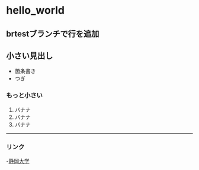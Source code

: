 # hello_world

## brtestブランチで行を追加

## 小さい見出し

- 箇条書き
- つぎ

### もっと小さい

1. バナナ
2. バナナ
3. バナナ

-----
### リンク
-[静岡大学](https://github.com/oo-ka/hello_world/edit/main/README.md)
